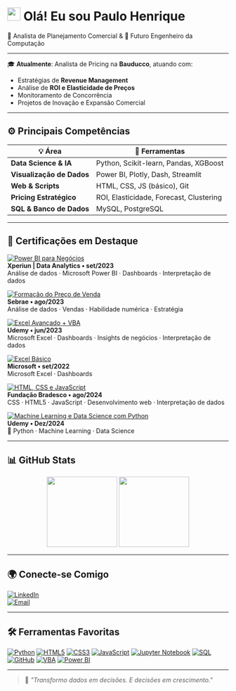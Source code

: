 <h1><img src="https://media4.giphy.com/media/v1.Y2lkPTc5MGI3NjExcGt1MzV0M21odjFoeHd1cnI5YWhpc28wejM3eWxkMjRrMG93M3JsNiZlcD12MV9pbnRlcm5hbF9naWZfYnlfaWQmY3Q9cw/93cVlROfy0PIJaBABa/giphy.gif" width="30"> Olá! Eu sou Paulo Henrique</h1>
🎯 Analista de Planejamento Comercial & 🚀 Futuro Engenheiro da Computação

---

🎓 **Atualmente**: Analista de Pricing na **Bauducco**, atuando com:
- Estratégias de **Revenue Management**
- Análise de **ROI e Elasticidade de Preços**
- Monitoramento de Concorrência
- Projetos de Inovação e Expansão Comercial

---

## ⚙️ Principais Competências

| 💡 Área | 🚀 Ferramentas |
|--------|----------------|
| **Data Science & IA** | Python, Scikit-learn, Pandas, XGBoost |
| **Visualização de Dados** | Power BI, Plotly, Dash, Streamlit |
| **Web & Scripts** | HTML, CSS, JS (básico), Git |
| **Pricing Estratégico** | ROI, Elasticidade, Forecast, Clustering |
| **SQL & Banco de Dados** | MySQL, PostgreSQL |

---

## 📌 Certificações em Destaque

[![Power BI para Negócios](https://img.shields.io/badge/-Power%20BI%20para%20Neg%C3%B3cios-blue?style=for-the-badge&logo=microsoft )](https://example.com )  
**Xperiun | Data Analytics • set/2023**  
Análise de dados · Microsoft Power BI · Dashboards · Interpretação de dados  

[![Formação do Preço de Venda](https://img.shields.io/badge/-Forma%C3%A7%C3%A3o%20do%20Pre%C3%A7o%20de%20Venda-orange?style=for-the-badge&logo=academy )](https://example.com )  
**Sebrae • ago/2023**  
Análise de dados · Vendas · Habilidade numérica · Estratégia  

[![Excel Avançado + VBA](https://img.shields.io/badge/-Excel%20Avan%C3%A7ado%20+%20VBA-green?style=for-the-badge&logo=microsoft-excel )](https://example.com )  
**Udemy • jun/2023**  
Microsoft Excel · Dashboards · Insights de negócios · Interpretação de dados  

[![Excel Básico](https://img.shields.io/badge/-Excel%20B%C3%A1sico-yellow?style=for-the-badge&logo=microsoft-excel )](https://example.com )  
**Microsoft • set/2022**  
Microsoft Excel · Dashboards  

[![HTML, CSS e JavaScript](https://img.shields.io/badge/-HTML%2C%20CSS%20e%20JavaScript-purple?style=for-the-badge&logo=html5 )](https://example.com )  
**Fundação Bradesco • ago/2024**  
CSS · HTML5 · JavaScript · Desenvolvimento web · Interpretação de dados  

[![Machine Learning e Data Science com Python](https://img.shields.io/badge/-Forma%C3%A7%C3%A3o%20do%20Pre%C3%A7o%20de%20Venda-orange?style=for-the-badge&logo=academy )](https://example.com )    
**Udemy • Dez/2024**   
📌 Python · Machine Learning · Data Science

---


## 📊 GitHub Stats

<div align="center">
  <img height="160px" src="https://github-readme-stats.vercel.app/api?username=Henrique-Torquato&show_icons=true&theme=radical" />
  <img height="160px" src="https://github-readme-stats.vercel.app/api/top-langs/?username=Henrique-Torquato&layout=compact&theme=radical" />
</div>

---

## 🌍 Conecte-se Comigo

[![LinkedIn](https://img.shields.io/badge/-LinkedIn-blue?style=for-the-badge&logo=linkedin)](https://www.linkedin.com/in/hhenrique-torquato/)  
[![Email](https://img.shields.io/badge/-E--mail-red?style=for-the-badge&logo=gmail)](mailto:hhenrique.torquato@gmail.com)

---

## 🛠️ Ferramentas Favoritas

[![Python](https://img.shields.io/badge/Python-FFD43B?style=flat-square&logo=python&logoColor=blue )](https://python.org )
[![HTML5](https://img.shields.io/badge/HTML5-E34F26?style=flat-square&logo=html5&logoColor=white )](https://developer.mozilla.org/en-US/docs/Web/HTML )
[![CSS3](https://img.shields.io/badge/CSS3-1572B6?style=flat-square&logo=css3&logoColor=white )](https://developer.mozilla.org/en-US/docs/Web/CSS )
[![JavaScript](https://img.shields.io/badge/JavaScript-F7DF1E?style=flat-square&logo=javascript&logoColor=black )](https://developer.mozilla.org/en-US/docs/Web/JavaScript )
[![Jupyter Notebook](https://img.shields.io/badge/Jupyter-FF6F00?style=flat-square&logo=jupyter&logoColor=white )](https://jupyter.org )
[![SQL](https://img.shields.io/badge/SQL-003366?style=flat-square&logo=mysql&logoColor=white )](https://www.mysql.com )
[![GitHub](https://img.shields.io/badge/GitHub-181717?style=flat-square&logo=github&logoColor=white )](https://github.com/Henrique-Torquato )
[![VBA](https://img.shields.io/badge/VBA-009999?style=flat-square&logo=visual-basic-dot-net&logoColor=white )](https://learn.microsoft.com/en-us/dotnet/visual-basic/ )
[![Power BI](https://img.shields.io/badge/Power%20BI-107C10?style=flat-square&logo=microsoft-power-bi&logoColor=white )](https://powerbi.microsoft.com )

---

> 🧠 _"Transformo dados em decisões. E decisões em crescimento."_  
